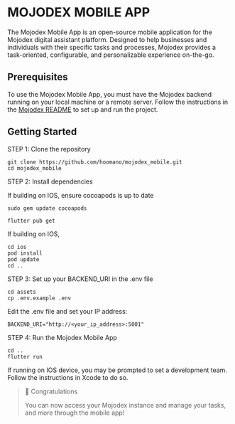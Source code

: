 # MOJODEX MOBILE APP

The Mojodex Mobile App is an open-source mobile application for the Mojodex digital assistant platform.
Designed to help businesses and individuals with their specific tasks and processes, Mojodex provides a task-oriented, configurable, and personalizable experience on-the-go.

## Prerequisites

To use the Mojodex Mobile App, you must have the Mojodex backend running on your local machine or a remote server.
Follow the instructions in the [Mojodex README](https://github.com/hoomano/mojodex) to set up and run the project.

## Getting Started

STEP 1: Clone the repository

```
git clone https://github.com/hoomano/mojodex_mobile.git
cd mojodex_mobile
```

STEP 2: Install dependencies

If building on IOS, ensure cocoapods is up to date
```
sudo gem update cocoapods
```

```
flutter pub get
```
If building on IOS,
```
cd ios
pod install
pod update
cd ..
```

STEP 3: Set up your BACKEND_URI in the .env file
```
cd assets
cp .env.example .env
```
Edit the .env file and set your IP address:
```
BACKEND_URI="http://<your_ip_address>:5001"
```

STEP 4: Run the Mojodex Mobile App
```
cd ..
flutter run
```

If running on IOS device, you may be prompted to set a development team. Follow the instructions in Xcode to do so.

> 🎉 Congratulations
>
> You can now access your Mojodex instance and manage your tasks, and more through the mobile app!
